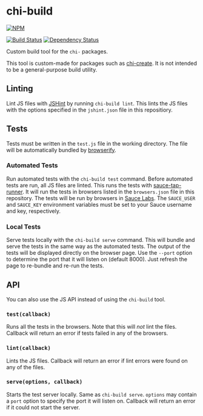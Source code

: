 # chi-build

[![NPM](https://nodei.co/npm/chi-build.png?compact=true)](https://nodei.co/npm/chi-build/)

[![Build Status](https://travis-ci.org/conradz/chi-build.png?branch=master)](https://travis-ci.org/conradz/chi-build)
[![Dependency Status](https://gemnasium.com/conradz/chi-build.png)](https://gemnasium.com/conradz/chi-build)

Custom build tool for the `chi-` packages.

This tool is custom-made for packages such as
[chi-create](https://github.com/conradz/chi-create). It is not intended to be a
general-purpose build utility.

## Linting

Lint JS files with [JSHint](http://jshint.com/) by running `chi-build lint`.
This lints the JS files with the options specified in the `jshint.json` file in
this repositiory.

## Tests

Tests must be written in the `test.js` file in the working directory. The file
will be automatically bundled by
[browserify](https://github.com/substack/node-browserify).

### Automated Tests

Run automated tests with the `chi-build test` command. Before automated tests
are run, all JS files are linted. This runs the tests with
[sauce-tap-runner](https://github.com/conradz/sauce-tap-runner). It will run the
tests in browsers listed in the `browsers.json` file in this repository. The
tests will be run by browsers in [Sauce Labs](https://saucelabs.com/). The
`SAUCE_USER` and `SAUCE_KEY` environment variables must be set to your Sauce
username and key, respectively.

### Local Tests

Serve tests locally with the `chi-build serve` command. This will bundle and
serve the tests in the same way as the automated tests. The output of the tests
will be displayed directly on the browser page. Use the `--port` option to
determine the port that it will listen on (default 8000). Just refresh the page
to re-bundle and re-run the tests.

## API

You can also use the JS API instead of using the `chi-build` tool.

### `test(callback)`

Runs all the tests in the browsers. Note that this will *not* lint the files.
Callback will return an error if tests failed in any of the browsers.

### `lint(callback)`

Lints the JS files. Callback will return an error if lint errors were found on
any of the files.

### `serve(options, callback)`

Starts the test server locally. Same as `chi-build serve`. `options` may contain
a `port` option to specify the port it will listen on. Callback will return an
error if it could not start the server.